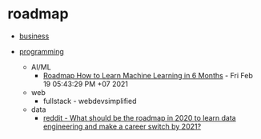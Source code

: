 # roadmap

-   [business](business)

-   [programming](programming)

    -   AI/ML
        -   [Roadmap How to Learn Machine Learning in 6 Months](Roadmap-How-to-Learn-Machine-Learning-in-6-Months) - Fri Feb 19 05:43:29 PM +07 2021
    -   web
        -   fullstack - webdevsimplified
    -   data
        -   [reddit - What should be the roadmap in 2020 to learn data engineering and make a career switch by 2021?](https://www.reddit.com/r/dataengineering/comments/ewjeqw/what_should_be_the_roadmap_in_2020_to_learn_data/)
